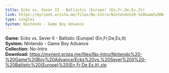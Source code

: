 ```yaml
---
title: Ecks vs. Sever II - Ballistic (Europe) (En,Fr,De,Es,It)
link: https://myrient.erista.me/files/No-Intro/Nintendo%20-%20Game%20Boy%20Advance/Ecks%20vs.%20Sever%20II%20-%20Ballistic%20(Europe)%20(En,Fr,De,Es,It).zip
type: single1
System: Nintendo - Game Boy Advance
---
```

<b>Game:</b> Ecks vs. Sever II - Ballistic (Europe) (En,Fr,De,Es,It)<br>
<b>System:</b> Nintendo - Game Boy Advance<br>
<b>Collection:</b> No-Intro<br>
<b>Download:</b> https://myrient.erista.me/files/No-Intro/Nintendo%20-%20Game%20Boy%20Advance/Ecks%20vs.%20Sever%20II%20-%20Ballistic%20(Europe)%20(En,Fr,De,Es,It).zip